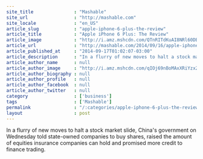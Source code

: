 ```yaml
---
site_title               : "Mashable"
site_url                 : "http://mashable.com"
site_locale              : "en_US"
article_slug             : "apple-iphone-6-plus-the-review"
article_title            : "Apple iPhone 6 Plus: The Review"
article_image            : "http://i.amz.mshcdn.com/QTnRITdKuAI8NRl60DB0JpW68WE=/1200x627/2014%2F10%2F10%2F9d%2FiPhone6Plus.287bc.jpg"
article_url              : "http://mashable.com/2014/09/16/apple-iphone-6-plus-review/"
article_published_at     : "2014-09-17T01:02:07-03:00"
article_description      : "In a flurry of new moves to halt a stock market slide, China's government on Wednesday told state-owned companies to buy shares, raised the amount of equities insurance companies can hold and promised more credit to finance trading."
article_author_name      : null
article_author_image     : "http://i.amz.mshcdn.com/qIOj69nBoMAxXRiYzx2wpLHJKTQ=/90x90/2016%2F09%2F15%2F63%2Fhttpsd2mhye01h4nj2n.cloudfront.netmediaZgkyMDE1LzA2.9eedc.jpg"
article_author_biography : null
article_author_profile   : null
article_author_facebook  : null
article_author_twitter   : null
category                 : ['business']
tags                     : ['Mashable']
permalink                : "/:categories/apple-iphone-6-plus-the-review/"
layout                   : post
---
```


In a flurry of new moves to halt a stock market slide, China's government on Wednesday told state-owned companies to buy shares, raised the amount of equities insurance companies can hold and promised more credit to finance trading.
